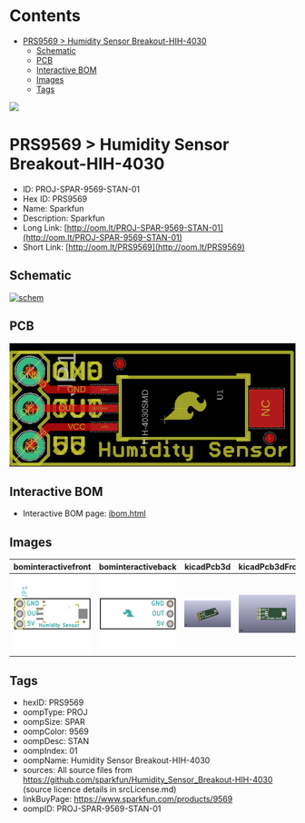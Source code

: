 



Contents
========

* [PRS9569 > Humidity Sensor Breakout-HIH-4030](#prs9569--humidity-sensor-breakout-hih-4030)
	* [Schematic](#schematic)
	* [PCB](#pcb)
	* [Interactive BOM](#interactive-bom)
	* [Images](#images)
	* [Tags](#tags)
  
![][im]
# PRS9569 > Humidity Sensor Breakout-HIH-4030

- ID: PROJ-SPAR-9569-STAN-01
- Hex ID: PRS9569
- Name: Sparkfun
- Description: Sparkfun
- Long Link: [http://oom.lt/PROJ-SPAR-9569-STAN-01](http://oom.lt/PROJ-SPAR-9569-STAN-01)
- Short Link: [http://oom.lt/PRS9569](http://oom.lt/PRS9569)

## Schematic
  
[![schem](eagleSchemImage.png)](eagleSchemImage.png)
## PCB
  
[![pcb](eagleImage.png)](eagleImage.png)
## Interactive BOM

- Interactive BOM page: [ibom.html](https://htmlpreview.github.io/?https://github.com/oomlout/oomlout_OOMP_projects/blob/main/PROJ-SPAR-9569-STAN-01/kicad/bom/ibom.html)

## Images
  
  

|bominteractivefront|bominteractiveback|kicadPcb3d|kicadPcb3dFront|kicadPcb3dBack|eagleImage|eagleSchemImage|pcbdraw|pcbdrawback|
| :---: | :---: | :---: | :---: | :---: | :---: | :---: | :---: | :---: |
|[![bominteractivefront](bomFront_140.png)](bomFront.png)|[![bominteractiveback](bomBack_140.png)](bomBack.png)|[![kicadPcb3d](kicadPcb3d_140.png)](kicadPcb3d.png)|[![kicadPcb3dFront](kicadPcb3dFront_140.png)](kicadPcb3dFront.png)|[![kicadPcb3dBack](kicadPcb3dBack_140.png)](kicadPcb3dBack.png)|[![eagleImage](eagleImage_140.png)](eagleImage.png)|[![eagleSchemImage](eagleSchemImage_140.png)](eagleSchemImage.png)|[![pcbdraw](pcbdraw_140.png)](pcbdraw.png)|[![pcbdrawback](pcbdrawBack_140.png)](pcbdrawBack.png)|

## Tags

- hexID: PRS9569
- oompType: PROJ
- oompSize: SPAR
- oompColor: 9569
- oompDesc: STAN
- oompIndex: 01
- oompName: Humidity Sensor Breakout-HIH-4030
- sources: All source files from https://github.com/sparkfun/Humidity_Sensor_Breakout-HIH-4030 (source licence details in srcLicense.md)
- linkBuyPage: https://www.sparkfun.com/products/9569
- oompID: PROJ-SPAR-9569-STAN-01



[im]: kicadPcb3d_450.png
